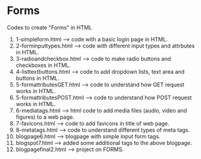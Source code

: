 # Forms
Codes to create "Forms" in HTML
 1) 1-simpleform.html --> code with a basic login page in HTML.
 2) 2-forminputtypes.html --> code with different input types and attrbutes in HTML.
 3) 3-radioandcheckbox.html --> code to make radio buttons and checkboxes in HTML.
 4) 4-listtextbuttons.html --> code to add dropdown lists, text area and buttons in HTML.
 5) 5-formattributesGET.html --> code to understand how GET request works in HTML.
 6) 5-formattributesPOST.html --> code to understand how POST request works in HTML.
 7) 6-mediatags.html --> html code to add media files (audio, video and figures) to a web page.
 8) 7-favicons.html --> code to add favicons in title of web page.
 9) 8-metatags.html --> code to understand different types of meta tags.
 10) blogpage6.html --> blogpage with simple input form tags.
 11) blogspot7.html --> added some additional tags to the above blogpage.
 12) blogpagefinal2.html --> project on FORMS.
